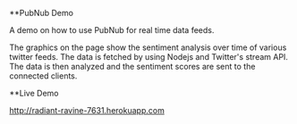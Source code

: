 **PubNub Demo

A demo on how to use PubNub for real time data feeds.

The graphics on the page show the sentiment analysis over time of various twitter feeds.  The data is fetched by using
Nodejs and Twitter's stream API.  The data is then analyzed and the sentiment scores are sent to the connected clients.

**Live Demo

http://radiant-ravine-7631.herokuapp.com
